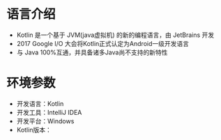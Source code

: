 # 语言介绍
- Kotlin 是一个基于 JVM(java虚拟机) 的新的编程语言，由 JetBrains 开发
- 2017 Google I/O 大会将Kotlin正式认定为Android一级开发语言
- 与 Java 100%互通，并具备诸多Java尚不支持的新特性

# 环境参数
- 开发语言：Kotlin
- 开发工具：IntelliJ IDEA
- 开发平台：Windows
- Kotlin版本：
